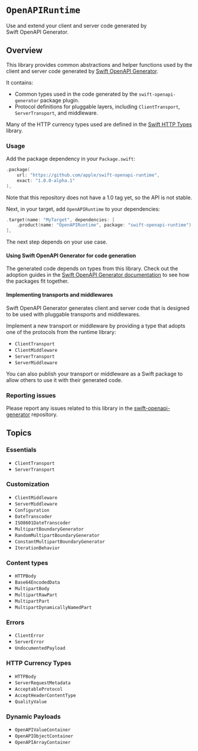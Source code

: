 # ``OpenAPIRuntime``

Use and extend your client and server code generated by Swift OpenAPI Generator.

## Overview

This library provides common abstractions and helper functions used by the client and server code generated by [Swift OpenAPI Generator][0].

It contains:
- Common types used in the code generated by the `swift-openapi-generator` package plugin.
- Protocol definitions for pluggable layers, including ``ClientTransport``, ``ServerTransport``, and middleware.

Many of the HTTP currency types used are defined in the [Swift HTTP Types](https://github.com/apple/swift-http-types) library.

### Usage

Add the package dependency in your `Package.swift`:

```swift
.package(
    url: "https://github.com/apple/swift-openapi-runtime",
    exact: "1.0.0-alpha.1"
),
```

Note that this repository does not have a 1.0 tag yet, so the API is not stable.

Next, in your target, add `OpenAPIRuntime` to your dependencies:

```swift
.target(name: "MyTarget", dependencies: [
    .product(name: "OpenAPIRuntime", package: "swift-openapi-runtime"),
],
```

The next step depends on your use case.

#### Using Swift OpenAPI Generator for code generation

The generated code depends on types from this library. Check out the adoption guides in the [Swift OpenAPI Generator documentation][1] to see how the packages fit together.

#### Implementing transports and middlewares

Swift OpenAPI Generator generates client and server code that is designed to be used with pluggable transports and middlewares.

Implement a new transport or middleware by providing a type that adopts one of the protocols from the runtime library:

* ``ClientTransport``
* ``ClientMiddleware``
* ``ServerTransport``
* ``ServerMiddleware``

You can also publish your transport or middleware as a Swift package to allow others to use it with their generated code.

### Reporting issues

Please report any issues related to this library in the [swift-openapi-generator](https://github.com/apple/swift-openapi-generator/issues) repository.

## Topics

### Essentials
- ``ClientTransport``
- ``ServerTransport``

### Customization
- ``ClientMiddleware``
- ``ServerMiddleware``
- ``Configuration``
- ``DateTranscoder``
- ``ISO8601DateTranscoder``
- ``MultipartBoundaryGenerator``
- ``RandomMultipartBoundaryGenerator``
- ``ConstantMultipartBoundaryGenerator``
- ``IterationBehavior``

### Content types
- ``HTTPBody``
- ``Base64EncodedData``
- ``MultipartBody``
- ``MultipartRawPart``
- ``MultipartPart``
- ``MultipartDynamicallyNamedPart``

### Errors
- ``ClientError``
- ``ServerError``
- ``UndocumentedPayload``

### HTTP Currency Types
- ``HTTPBody``
- ``ServerRequestMetadata``
- ``AcceptableProtocol``
- ``AcceptHeaderContentType``
- ``QualityValue``

### Dynamic Payloads
- ``OpenAPIValueContainer``
- ``OpenAPIObjectContainer``
- ``OpenAPIArrayContainer``

[0]: https://github.com/apple/swift-openapi-generator
[1]: https://swiftpackageindex.com/apple/swift-openapi-generator/documentation
